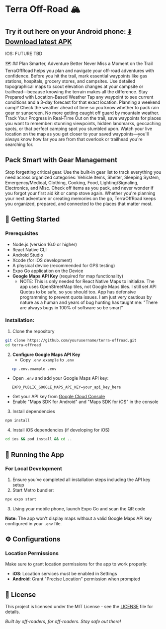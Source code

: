 # Terra Off-Road 🏔️

## Try it out here on your Android phone: [⬇️ Download latest APK](https://github.com/JagerOtter801/TerraOffRoad/releases/latest/download/app-release.apk)

IOS: FUTURE TBD 



🗺️ ## Plan Smarter, Adventure Better
Never Miss a Moment on the Trail
TerraOffRoad helps you plan and navigate your off-road adventures with confidence. Before you hit the trail, mark essential waypoints like gas stations, hospitals, grocery stores, and campsites. Use detailed topographical maps to scout elevation changes at your campsite or trailhead—because knowing the terrain makes all the difference.
Stay Prepared with Location-Based Weather
Tap any waypoint to see current conditions and a 3-day forecast for that exact location. Planning a weekend camp? Check the weather ahead of time so you know whether to pack rain gear or sunscreen. No more getting caught off guard by mountain weather.
Track Your Progress in Real-Time
Out on the trail, save waypoints for places you want to remember: stunning viewpoints, hidden landmarks, geocaching spots, or that perfect camping spot you stumbled upon. Watch your live location on the map as you get closer to your saved waypoints—you'll always know how far you are from that overlook or trailhead you're searching for.

## Pack Smart with Gear Management
Stop forgetting critical gear. Use the built-in gear list to track everything you need across organized categories: Vehicle Items, Shelter, Sleeping System, Emergency/Medical, Clothing, Cooking, Food, Lighting/Signaling, Electronics, and Misc. Check off items as you pack, and never wonder if you forgot your first aid kit or camp stove again.
Whether you're planning your next adventure or creating memories on the go, TerraOffRoad keeps you organized, prepared, and connected to the places that matter most.


## 🚀 Getting Started

### Prerequisites
- Node.js (version 16.0 or higher)
- React Native CLI
- Android Studio
- Xcode (for iOS development)
- A physical device (recommended for GPS testing)
- Expo Go application on the Device
- **Google Maps API Key** (required for map functionality)
  - NOTE: This is only needed for React Native Maps to initialize. The app uses OpenStreetMap tiles, not Google Maps tiles.
     I still set API Quotas to be safe, so you should too. App has defensive programming to prevent quota issues. I am just very cautious by nature as a human and years of bug hunting has taught me: "There are always bugs in 100% of software so be smart"


### Installation:
1. Clone the repository
```bash
git clone https://github.com/yourusername/terra-offroad.git
cd terra-offroad
```

2. **Configure Google Maps API Key**
   - Copy `.env.example` to `.env`
```bash
   cp .env.example .env
```
   - Open `.env` and add your Google Maps API key:
```
   EXPO_PUBLIC_GOOGLE_MAPS_API_KEY=your_api_key_here
```
   - Get your API key from [Google Cloud Console](https://console.cloud.google.com/)
   - Enable "Maps SDK for Android" and "Maps SDK for iOS" in the console

3. Install dependencies
```bash
npm install
```

4. Install iOS dependencies (if developing for iOS)
```bash
cd ios && pod install && cd ..
```

## 📱 Running the App

### For Local Development
1. Ensure you've completed all installation steps including the API key setup
2. Start Metro bundler:
```bash
npx expo start
```
3. Using your mobile phone, launch Expo Go and scan the QR code

**Note:** The app won't display maps without a valid Google Maps API key configured in your `.env` file.

## ⚙️ Configurations
### Location Permissions
Make sure to grant location permissions for the app to work properly:
- **iOS**: Location services must be enabled in Settings
- **Android**: Grant "Precise Location" permission when prompted

## 📄 License

This project is licensed under the MIT License - see the [LICENSE](LICENSE) file for details.


*Built by off-roaders, for off-roaders. Stay safe out there!*

